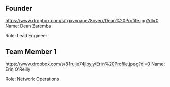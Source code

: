 ## Founder

https://www.dropbox.com/s/tgxvvqape78ovep/Dean%20Profile.jpg?dl=0
Name: Dean Zaremba

Role: Lead Engineer

## Team Member 1

https://www.dropbox.com/s/81ruije74jlbyjy/Erin%20Profile.jpeg?dl=0
Name: Erin O'Reilly

Role: Network Operations




